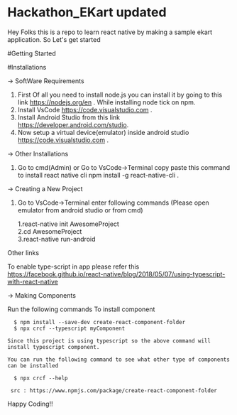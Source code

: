 # Hackathon_EKart updated

Hey Folks this is a repo to learn react native by making a sample ekart application. So Let's get started

#Getting Started

#Installations
 
-> SoftWare Requirements

1. First Of all you need to install node.js you can install it by going to this link https://nodejs.org/en . While installing node tick on    npm. 
2. Install VsCode https://code.visualstudio.com .
3. Install Android Studio from this link https://developer.android.com/studio.
4. Now setup a virtual device(emulator) inside android studio https://code.visualstudio.com .

 -> Other Installations
  
 1. Go to cmd(Admin) or Go to VsCode->Terminal copy paste this command to install react native cli npm install -g react-native-cli .
 
 
 -> Creating a New Project
  
 1. Go to VsCode->Terminal enter following commands (Please open emulator from android studio or from cmd)
 
     1.react-native init AwesomeProject</br>
     2.cd AwesomeProject</br>
     3.react-native run-android
     
   Other links
   
   To enable type-script in app please refer this https://facebook.github.io/react-native/blog/2018/05/07/using-typescript-with-react-native
   
  -> Making Components
   
   Run the following commands To install component 
   
      $ npm install --save-dev create-react-component-folder
      $ npx crcf --typescript myComponent
      
    Since this project is using typescript so the above command will install typescript component.
    
    You can run the following command to see what other type of components can be installed
    
      $ npx crcf --help
      
     src : https://www.npmjs.com/package/create-react-component-folder 
   
   Happy Coding!!
